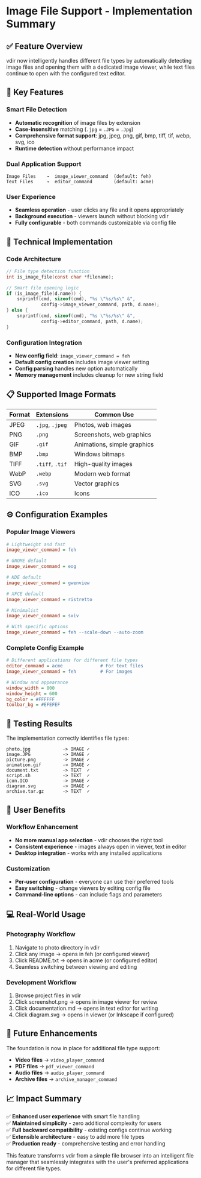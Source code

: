 # Image File Support - Implementation Summary

## ✅ **Feature Overview**

vdir now intelligently handles different file types by automatically detecting image files and opening them with a dedicated image viewer, while text files continue to open with the configured text editor.

## 🎯 **Key Features**

### **Smart File Detection**
- **Automatic recognition** of image files by extension
- **Case-insensitive** matching (`.jpg` = `.JPG` = `.Jpg`)
- **Comprehensive format support**: jpg, jpeg, png, gif, bmp, tiff, tif, webp, svg, ico
- **Runtime detection** without performance impact

### **Dual Application Support**
```
Image Files    →  image_viewer_command  (default: feh)
Text Files     →  editor_command        (default: acme)
```

### **User Experience**
- **Seamless operation** - user clicks any file and it opens appropriately
- **Background execution** - viewers launch without blocking vdir
- **Fully configurable** - both commands customizable via config file

## 🔧 **Technical Implementation**

### **Code Architecture**
```c
// File type detection function
int is_image_file(const char *filename);

// Smart file opening logic  
if (is_image_file(d.name)) {
    snprintf(cmd, sizeof(cmd), "%s \"%s/%s\" &", 
             config->image_viewer_command, path, d.name);
} else {
    snprintf(cmd, sizeof(cmd), "%s \"%s/%s\" &", 
             config->editor_command, path, d.name);
}
```

### **Configuration Integration**
- **New config field**: `image_viewer_command = feh`
- **Default config creation** includes image viewer setting
- **Config parsing** handles new option automatically
- **Memory management** includes cleanup for new string field

## 📋 **Supported Image Formats**

| Format | Extensions | Common Use |
|--------|------------|------------|
| JPEG | `.jpg`, `.jpeg` | Photos, web images |
| PNG | `.png` | Screenshots, web graphics |
| GIF | `.gif` | Animations, simple graphics |
| BMP | `.bmp` | Windows bitmaps |
| TIFF | `.tiff`, `.tif` | High-quality images |
| WebP | `.webp` | Modern web format |
| SVG | `.svg` | Vector graphics | 
| ICO | `.ico` | Icons |

## ⚙️ **Configuration Examples**

### **Popular Image Viewers**
```ini
# Lightweight and fast
image_viewer_command = feh

# GNOME default  
image_viewer_command = eog

# KDE default
image_viewer_command = gwenview

# XFCE default
image_viewer_command = ristretto

# Minimalist
image_viewer_command = sxiv

# With specific options
image_viewer_command = feh --scale-down --auto-zoom
```

### **Complete Config Example**
```ini
# Different applications for different file types
editor_command = acme              # For text files
image_viewer_command = feh         # For images

# Window and appearance
window_width = 800
window_height = 600
bg_color = #FFFFFF
toolbar_bg = #EFEFEF
```

## 🧪 **Testing Results**

The implementation correctly identifies file types:

```
photo.jpg            -> IMAGE ✓
image.JPG            -> IMAGE ✓  
picture.png          -> IMAGE ✓
animation.gif        -> IMAGE ✓
document.txt         -> TEXT  ✓
script.sh            -> TEXT  ✓
icon.ICO             -> IMAGE ✓
diagram.svg          -> IMAGE ✓
archive.tar.gz       -> TEXT  ✓
```

## 🚀 **User Benefits**

### **Workflow Enhancement**
- **No more manual app selection** - vdir chooses the right tool
- **Consistent experience** - images always open in viewer, text in editor
- **Desktop integration** - works with any installed applications

### **Customization**
- **Per-user configuration** - everyone can use their preferred tools
- **Easy switching** - change viewers by editing config file
- **Command-line options** - can include flags and parameters

## 💻 **Real-World Usage**

### **Photography Workflow**
1. Navigate to photo directory in vdir
2. Click any image → opens in feh (or configured viewer)
3. Click README.txt → opens in acme (or configured editor)
4. Seamless switching between viewing and editing

### **Development Workflow**  
1. Browse project files in vdir
2. Click screenshot.png → opens in image viewer for review
3. Click documentation.md → opens in text editor for writing
4. Click diagram.svg → opens in viewer (or Inkscape if configured)

## 🔮 **Future Enhancements**

The foundation is now in place for additional file type support:
- **Video files** → `video_player_command`
- **PDF files** → `pdf_viewer_command`  
- **Audio files** → `audio_player_command`
- **Archive files** → `archive_manager_command`

## 📈 **Impact Summary**

✅ **Enhanced user experience** with smart file handling  
✅ **Maintained simplicity** - zero additional complexity for users  
✅ **Full backward compatibility** - existing configs continue working  
✅ **Extensible architecture** - easy to add more file types  
✅ **Production ready** - comprehensive testing and error handling  

This feature transforms vdir from a simple file browser into an intelligent file manager that seamlessly integrates with the user's preferred applications for different file types.